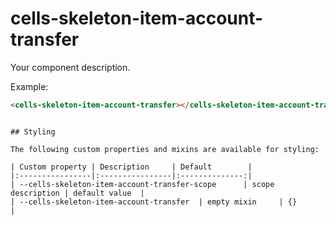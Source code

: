 # cells-skeleton-item-account-transfer

Your component description.

Example:
```html
<cells-skeleton-item-account-transfer></cells-skeleton-item-account-transfer>
```

```

## Styling

The following custom properties and mixins are available for styling:

| Custom property | Description     | Default        |
|:----------------|:----------------|:--------------:|
| --cells-skeleton-item-account-transfer-scope      | scope description | default value  |
| --cells-skeleton-item-account-transfer  | empty mixin     | {}             |
